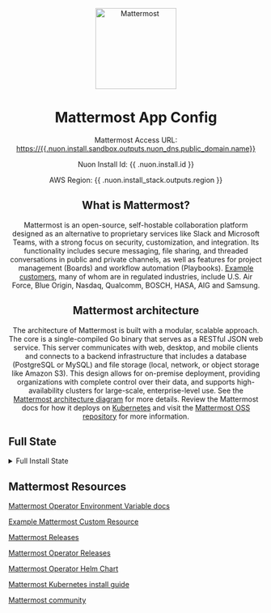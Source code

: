 <center>

<img src="https://upload.wikimedia.org/wikipedia/commons/8/84/Mattermost_logo_horizontal.svg"
     alt="Mattermost" width="160" />

<h1>Mattermost App Config</h1>

Mattermost Access URL: [https://{{.nuon.install.sandbox.outputs.nuon_dns.public_domain.name}}](https://{{.nuon.install.sandbox.outputs.nuon_dns.public_domain.name}})

Nuon Install Id: {{ .nuon.install.id }}

AWS Region: {{ .nuon.install_stack.outputs.region }}

## What is Mattermost?

Mattermost is an open-source, self-hostable collaboration platform designed as an alternative to proprietary services like Slack and Microsoft Teams, with a strong focus on security, customization, and integration. Its functionality includes secure messaging, file sharing, and threaded conversations in public and private channels, as well as features for project management (Boards) and workflow automation (Playbooks). [Example customers](https://mattermost.com/customers/), many of whom are in regulated industries, include U.S. Air Force, Blue Origin, Nasdaq, Qualcomm, BOSCH, HASA, AIG and Samsung.

## Mattermost architecture

The architecture of Mattermost is built with a modular, scalable approach. The core is a single-compiled Go binary that serves as a RESTful JSON web service. This server communicates with web, desktop, and mobile clients and connects to a backend infrastructure that includes a database (PostgreSQL or MySQL) and file storage (local, network, or object storage like Amazon S3). This design allows for on-premise deployment, providing organizations with complete control over their data, and supports high-availability clusters for large-scale, enterprise-level use. See the [Mattermost architecture diagram](https://docs.mattermost.com/deployment-guide/application-architecture.html) for more details. Review the Mattermost docs for how it deploys on [Kubernetes](https://docs.mattermost.com/deployment-guide/server/deploy-kubernetes.html) and visit the [Mattermost OSS repository](https://github.com/mattermost/mattermost) for more information.

</center>

## Full State

<details>
<summary>Full Install State</summary>
<pre>{{ toPrettyJson .nuon }}</pre>
</details>

## Mattermost Resources

[Mattermost Operator Environment Variable docs](https://github.com/mattermost/mattermost-helm/blob/master/charts/mattermost-operator/values.yaml)

[Example Mattermost Custom Resource](https://github.com/mattermost/mattermost-operator/blob/master/docs/examples/mattermost_full.yaml)

[Mattermost Releases](https://github.com/mattermost/mattermost/releases)

[Mattermost Operator Releases](https://github.com/mattermost/mattermost-operator/releases)

[Mattermost Operator Helm Chart](https://github.com/mattermost/mattermost-helm/tree/master/charts/mattermost-operator)

[Mattermost Kubernetes install guide](https://docs.mattermost.com/deployment-guide/server/deploy-kubernetes.html)

[Mattermost community](https://community.mattermost.com/)
